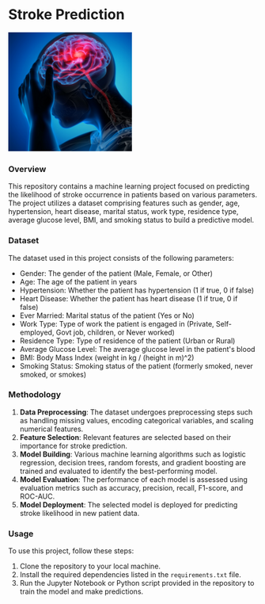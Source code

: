 # Stroke Prediction

<img src= "../Images/dataset-card.jpg" width ="250" height ="240">

### Overview
This repository contains a machine learning project focused on predicting the likelihood of stroke occurrence in patients based on various parameters. The project utilizes a dataset comprising features such as gender, age, hypertension, heart disease, marital status, work type, residence type, average glucose level, BMI, and smoking status to build a predictive model.

### Dataset
The dataset used in this project consists of the following parameters:
- Gender: The gender of the patient (Male, Female, or Other)
- Age: The age of the patient in years
- Hypertension: Whether the patient has hypertension (1 if true, 0 if false)
- Heart Disease: Whether the patient has heart disease (1 if true, 0 if false)
- Ever Married: Marital status of the patient (Yes or No)
- Work Type: Type of work the patient is engaged in (Private, Self-employed, Govt job, children, or Never worked)
- Residence Type: Type of residence of the patient (Urban or Rural)
- Average Glucose Level: The average glucose level in the patient's blood
- BMI: Body Mass Index (weight in kg / (height in m)^2)
- Smoking Status: Smoking status of the patient (formerly smoked, never smoked, or smokes)

### Methodology
1. **Data Preprocessing**: The dataset undergoes preprocessing steps such as handling missing values, encoding categorical variables, and scaling numerical features.
2. **Feature Selection**: Relevant features are selected based on their importance for stroke prediction.
3. **Model Building**: Various machine learning algorithms such as logistic regression, decision trees, random forests, and gradient boosting are trained and evaluated to identify the best-performing model.
4. **Model Evaluation**: The performance of each model is assessed using evaluation metrics such as accuracy, precision, recall, F1-score, and ROC-AUC.
5. **Model Deployment**: The selected model is deployed for predicting stroke likelihood in new patient data.

### Usage
To use this project, follow these steps:
1. Clone the repository to your local machine.
2. Install the required dependencies listed in the `requirements.txt` file.
3. Run the Jupyter Notebook or Python script provided in the repository to train the model and make predictions.



